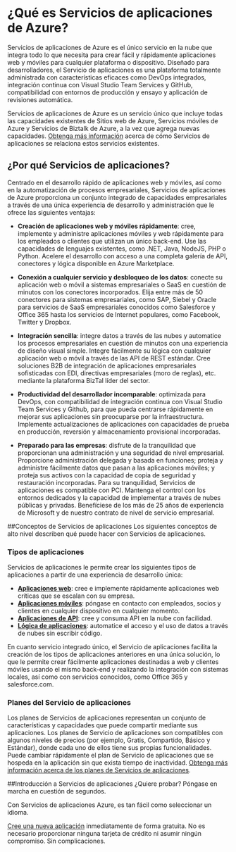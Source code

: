 <properties 
	pageTitle="¿Qué es Servicios de aplicaciones de Azure?" 
	description="Descubra por qué Servicios de aplicaciones de Azure es la mejor plataforma para el desarrollo de aplicaciones web y móviles." 
	keywords="servicio de aplicaciones, servicio de aplicaciones de azure, costo de servicio de aplicaciones, escala, escalable, implementación de aplicaciones, implementación de aplicaciones de azure"
	services="app-service" 
	documentationCenter="" 
	authors="omarkmsft" 
	manager="dwrede" 
	editor="jimbe"/>

<tags 
	ms.service="app-service" 
	ms.workload="na" 
	ms.tgt_pltfrm="na" 
	ms.devlang="na" 
	ms.topic="get-started-article" 
	ms.date="01/05/2016" 
	ms.author="omark"/>

# ¿Qué es Servicios de aplicaciones de Azure?
Servicios de aplicaciones de Azure es el único servicio en la nube que integra todo lo que necesita para crear fácil y rápidamente aplicaciones web y móviles para cualquier plataforma o dispositivo. Diseñado para desarrolladores, el Servicio de aplicaciones es una plataforma totalmente administrada con características eficaces como DevOps integrados, integración continua con Visual Studio Team Services y GitHub, compatibilidad con entornos de producción y ensayo y aplicación de revisiones automática.

Servicios de aplicaciones de Azure es un servicio único que incluye todas las capacidades existentes de Sitios web de Azure, Servicios móviles de Azure y Servicios de Biztalk de Azure, a la vez que agrega nuevas capacidades. [Obtenga más información](https://azure.microsoft.com/documentation/services/app-service/) acerca de cómo Servicios de aplicaciones se relaciona estos servicios existentes.

## ¿Por qué Servicios de aplicaciones?
Centrado en el desarrollo rápido de aplicaciones web y móviles, así como en la automatización de procesos empresariales, Servicios de aplicaciones de Azure proporciona un conjunto integrado de capacidades empresariales a través de una única experiencia de desarrollo y administración que le ofrece las siguientes ventajas:

- **Creación de aplicaciones web y móviles rápidamente**: cree, implemente y administre aplicaciones móviles y web rápidamente para los empleados o clientes que utilizan un único back-end. Use las capacidades de lenguajes existentes, como .NET, Java, NodeJS, PHP o Python. Acelere el desarrollo con acceso a una completa galería de API, conectores y lógica disponible en Azure Marketplace.

- **Conexión a cualquier servicio y desbloqueo de los datos**: conecte su aplicación web o móvil a sistemas empresariales o SaaS en cuestión de minutos con los conectores incorporados. Elija entre más de 50 conectores para sistemas empresariales, como SAP, Siebel y Oracle para servicios de SaaS empresariales conocidos como Salesforce y Office 365 hasta los servicios de Internet populares, como Facebook, Twitter y Dropbox.

- **Integración sencilla**: integre datos a través de las nubes y automatice los procesos empresariales en cuestión de minutos con una experiencia de diseño visual simple. Integre fácilmente su lógica con cualquier aplicación web o móvil a través de las API de REST estándar. Cree soluciones B2B de integración de aplicaciones empresariales sofisticadas con EDI, directivas empresariales (moro de reglas), etc. mediante la plataforma BizTal líder del sector.

- **Productividad del desarrollador incomparable**: optimizada para DevOps, con compatibilidad de integración continua con Visual Studio Team Services y Github, para que pueda centrarse rápidamente en mejorar sus aplicaciones sin preocuparse por la infraestructura. Implemente actualizaciones de aplicaciones con capacidades de prueba en producción, reversión y almacenamiento provisional incorporadas.

- **Preparado para las empresas**: disfrute de la tranquilidad que proporcionan una administración y una seguridad de nivel empresarial. Proporcione administración delegada y basada en funciones; proteja y administre fácilmente datos que pasan a las aplicaciones móviles; y proteja sus activos con la capacidad de copia de seguridad y restauración incorporadas. Para su tranquilidad, Servicios de aplicaciones es compatible con PCI. Mantenga el control con los entornos dedicados y la capacidad de implementar a través de nubes públicas y privadas. Benefíciese de los más de 25 años de experiencia de Microsoft y de nuestro contrato de nivel de servicio empresarial.


##Conceptos de Servicios de aplicaciones
Los siguientes conceptos de alto nivel describen qué puede hacer con Servicios de aplicaciones.

### Tipos de aplicaciones
Servicios de aplicaciones le permite crear los siguientes tipos de aplicaciones a partir de una experiencia de desarrollo única:

- [**Aplicaciones web**](../app-service-web-overview): cree e implemente rápidamente aplicaciones web críticas que se escalan con su empresa.
- [**Aplicaciones móviles**](../app-service-mobile-value-prop-preview): póngase en contacto con empleados, socios y clientes en cualquier dispositivo en cualquier momento.
- [**Aplicaciones de API**](../app-service-api-apps-why-best-platform): cree y consuma API en la nube con facilidad.
- [**Lógica de aplicaciones**](../app-service-logic-what-are-logic-apps): automatice el acceso y el uso de datos a través de nubes sin escribir código.

En cuanto servicio integrado único, el Servicio de aplicaciones facilita la creación de los tipos de aplicaciones anteriores en una única solución, lo que le permite crear fácilmente aplicaciones destinadas a web y clientes móviles usando el mismo back-end y realizando la integración con sistemas locales, así como con servicios conocidos, como Office 365 y salesforce.com.

### Planes del Servicio de aplicaciones
Los planes de Servicios de aplicaciones representan un conjunto de características y capacidades que puede compartir mediante sus aplicaciones. Los planes de Servicio de aplicaciones son compatibles con algunos niveles de precios (por ejemplo, Gratis, Compartido, Básico y Estándar), donde cada uno de ellos tiene sus propias funcionalidades. Puede cambiar rápidamente el plan de Servicio de aplicaciones que se hospeda en la aplicación sin que exista tiempo de inactividad. [Obtenga más información acerca de los planes de Servicios de aplicaciones](azure-web-sites-web-hosting-plans-in-depth-overview.md).

##Introducción a Servicios de aplicaciones
¿Quiere probar? Póngase en marcha en cuestión de segundos.

Con Servicios de aplicaciones Azure, es tan fácil como seleccionar un idioma.

[Cree una nueva aplicación](http://go.microsoft.com/fwlink/?LinkId=523751) inmediatamente de forma gratuita. No es necesario proporcionar ninguna tarjeta de crédito ni asumir ningún compromiso. Sin complicaciones.
 

<!---HONumber=AcomDC_0224_2016-->